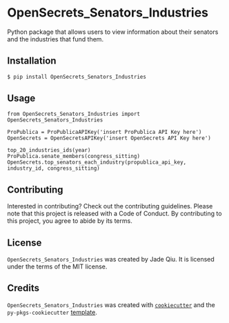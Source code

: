 # OpenSecrets_Senators_Industries

Python package that allows users to view information about their senators and the industries that fund them.

## Installation

```bash
$ pip install OpenSecrets_Senators_Industries
```

## Usage

```
from OpenSecrets_Senators_Industries import OpenSecrets_Senators_Industries

ProPublica = ProPublicaAPIKey('insert ProPublica API Key here')
OpenSecrets = OpenSecretsAPIKey('insert OpenSecrets API Key here')

top_20_industries_ids(year)
ProPublica.senate_members(congress_sitting)
OpenSecrets.top_senators_each_industry(propublica_api_key, industry_id, congress_sitting)

```

## Contributing

Interested in contributing? Check out the contributing guidelines. Please note that this project is released with a Code of Conduct. By contributing to this project, you agree to abide by its terms.

## License

`OpenSecrets_Senators_Industries` was created by Jade Qiu. It is licensed under the terms of the MIT license.

## Credits

`OpenSecrets_Senators_Industries` was created with [`cookiecutter`](https://cookiecutter.readthedocs.io/en/latest/) and the `py-pkgs-cookiecutter` [template](https://github.com/py-pkgs/py-pkgs-cookiecutter).

